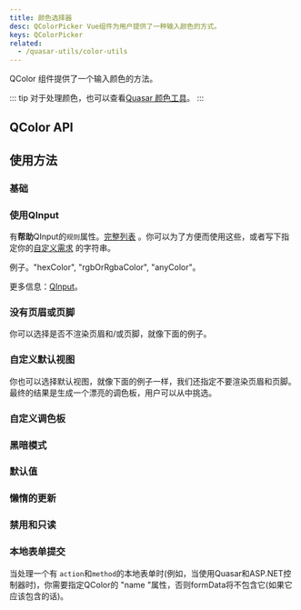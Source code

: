 ```yaml
---
title: 颜色选择器
desc: QColorPicker Vue组件为用户提供了一种输入颜色的方式。
keys: QColorPicker
related:
  - /quasar-utils/color-utils
---
```


QColor 组件提供了一个输入颜色的方法。

::: tip
对于处理颜色，也可以查看[Quasar 颜色工具](/quasar-utils/color-utils)。
:::


## QColor API

<doc-api file="QColor" />

## 使用方法

### 基础

<doc-example title="基础" file="QColor/Basic" />

### 使用QInput

<doc-example title="输入" file="QColor/Input" />

有**帮助**QInput的`规则`属性。[完整列表](https://github.com/quasarframework/quasar/blob/dev/ui/src/utils/patterns.js) 。你可以为了方便而使用这些，或者写下指定你的[自定义需求](/vue-components/input#internal-validation) 的字符串。

例子。"hexColor", "rgbOrRgbaColor", "anyColor"。

更多信息：[QInput](/vue-components/input)。

### 没有页眉或页脚

你可以选择是否不渲染页眉和/或页脚，就像下面的例子。

<doc-example title="没有页眉/页脚" file="QColor/NoHeaderFooter" />

### 自定义默认视图

你也可以选择默认视图，就像下面的例子一样，我们还指定不要渲染页眉和页脚。最终的结果是生成一个漂亮的调色板，用户可以从中挑选。

<doc-example title="自定义默认视图" file="QColor/CustomDefaultView" />

### 自定义调色板

<doc-example title="自定义调色板" file="QColor/CustomPalette" />

### 黑暗模式

<doc-example title="暗色版本" file="QColor/Dark" />

### 默认值

<doc-example title="默认值" file="QColor/DefaultValue" />

### 懒惰的更新

<doc-example title="懒惰模型" file="QColor/LazyModel" />

### 禁用和只读

<doc-example title="禁用和只读" file="QColor/DisableReadonly" />

### 本地表单提交

当处理一个有 `action`和`method`的本地表单时(例如，当使用Quasar和ASP.NET控制器时)，你需要指定QColor的 "name "属性，否则formData将不包含它(如果它应该包含的话)。

<doc-example title="本地表单" file="QColor/NativeForm" />
